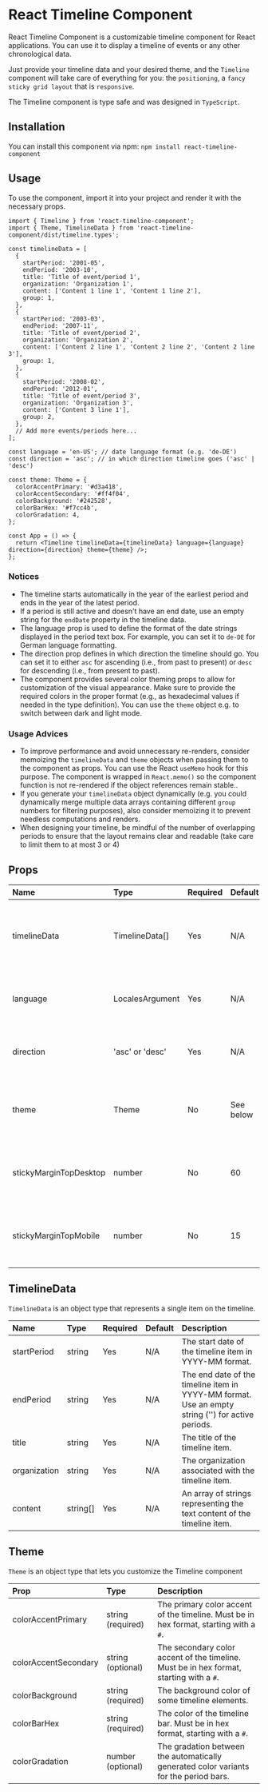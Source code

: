 # React Timeline Component

React Timeline Component is a customizable timeline component for React applications. You can use it to display a timeline of events or any other chronological data.

Just provide your timeline data and your desired theme, and the `Timeline` component will take care of everything for you: the `positioning`, a `fancy sticky grid layout` that is `responsive`.

The Timeline component is type safe and was designed in `TypeScript`.

## Installation

You can install this component via npm: `npm install react-timeline-component`

## Usage

To use the component, import it into your project and render it with the necessary props.

```tsx
import { Timeline } from 'react-timeline-component';
import { Theme, TimelineData } from 'react-timeline-component/dist/timeline.types';

const timelineData = [
  {
    startPeriod: '2001-05',
    endPeriod: '2003-10',
    title: 'Title of event/period 1',
    organization: 'Organization 1',
    content: ['Content 1 line 1', 'Content 1 line 2'],
    group: 1,
  },
  {
    startPeriod: '2003-03',
    endPeriod: '2007-11',
    title: 'Title of event/period 2',
    organization: 'Organization 2',
    content: ['Content 2 line 1', 'Content 2 line 2', 'Content 2 line 3'],
    group: 1,
  },
  {
    startPeriod: '2008-02',
    endPeriod: '2012-01',
    title: 'Title of event/period 3',
    organization: 'Organization 3',
    content: ['Content 3 line 1'],
    group: 2,
  },
  // Add more events/periods here...
];

const language = 'en-US'; // date language format (e.g. 'de-DE')
const direction = 'asc'; // in which direction timeline goes ('asc' | 'desc')

const theme: Theme = {
  colorAccentPrimary: '#d3a418',
  colorAccentSecondary: '#ff4f04',
  colorBackground: '#242528',
  colorBarHex: '#f7cc4b',
  colorGradation: 4,
};

const App = () => {
  return <Timeline timelineData={timelineData} language={language} direction={direction} theme={theme} />;
};
```

### Notices

- The timeline starts automatically in the year of the earliest period and ends in the year of the latest period.
- If a period is still active and doesn't have an end date, use an empty string for the `endDate` property in the timeline data.
- The language prop is used to define the format of the date strings displayed in the period text box. For example, you can set it to `de-DE` for German language formatting.
- The direction prop defines in which direction the timeline should go. You can set it to either `asc` for ascending (i.e., from past to present) or `desc` for descending (i.e., from present to past).
- The component provides several color theming props to allow for customization of the visual appearance. Make sure to provide the required colors in the proper format (e.g., as hexadecimal values if needed in the type definition). You can use the `theme` object e.g. to switch between dark and light mode.

### Usage Advices

- To improve performance and avoid unnecessary re-renders, consider memoizing the `timelineData` and `theme` objects when passing them to the component as props. You can use the React `useMemo` hook for this purpose. The component is wrapped in `React.memo()` so the component function is not re-rendered if the object references remain stable..
- If you generate your `timelineData` object dynamically (e.g. you could dynamically merge multiple data arrays containing different `group` numbers for filtering purposes), also consider memoizing it to prevent needless computations and renders.
- When designing your timeline, be mindful of the number of overlapping periods to ensure that the layout remains clear and readable (take care to limit them to at most 3 or 4)

## Props

| Name                   | Type            | Required | Default   | Description                                                                      |
| :--------------------- | :-------------- | :------- | :-------- | :------------------------------------------------------------------------------- |
| timelineData           | TimelineData[]  | Yes      | N/A       | An array of timeline data to display. See below for the details of TimelineData. |
| language               | LocalesArgument | Yes      | N/A       | The locale for the date format of the timeline (e.g. `en-US`, `de-DE`).          |
| direction              | 'asc' or 'desc' | Yes      | N/A       | The direction in which the timeline should be displayed.                         |
| theme                  | Theme           | No       | See below | The color theme for the timeline. See below for the details of Theme.            |
| stickyMarginTopDesktop | number          | No       | 60        | The margin top value in pixels for the sticky effect on desktop devices.         |
| stickyMarginTopMobile  | number          | No       | 15        | The margin top value in pixels for the sticky effect on mobile devices.          |

## TimelineData

`TimelineData` is an object type that represents a single item on the timeline.

| Name         | Type     | Required | Default | Description                                                                                       |
| :----------- | :------- | :------- | :------ | :------------------------------------------------------------------------------------------------ |
| startPeriod  | string   | Yes      | N/A     | The start date of the timeline item in YYYY-MM format.                                            |
| endPeriod    | string   | Yes      | N/A     | The end date of the timeline item in YYYY-MM format. Use an empty string ('') for active periods. |
| title        | string   | Yes      | N/A     | The title of the timeline item.                                                                   |
| organization | string   | Yes      | N/A     | The organization associated with the timeline item.                                               |
| content      | string[] | Yes      | N/A     | An array of strings representing the text content of the timeline item.                           |

## Theme

`Theme` is an object type that lets you customize the Timeline component

| Prop                 | Type              | Description                                                                             |
| :------------------- | :---------------- | :-------------------------------------------------------------------------------------- |
| colorAccentPrimary   | string (required) | The primary color accent of the timeline. Must be in hex format, starting with a `#`.   |
| colorAccentSecondary | string (optional) | The secondary color accent of the timeline. Must be in hex format, starting with a `#`. |
| colorBackground      | string (required) | The background color of some timeline elements.                                         |
| colorBarHex          | string (required) | The color of the timeline bar. Must be in hex format, starting with a `#`.              |
| colorGradation       | number (optional) | The gradation between the automatically generated color variants for the period bars.   |

